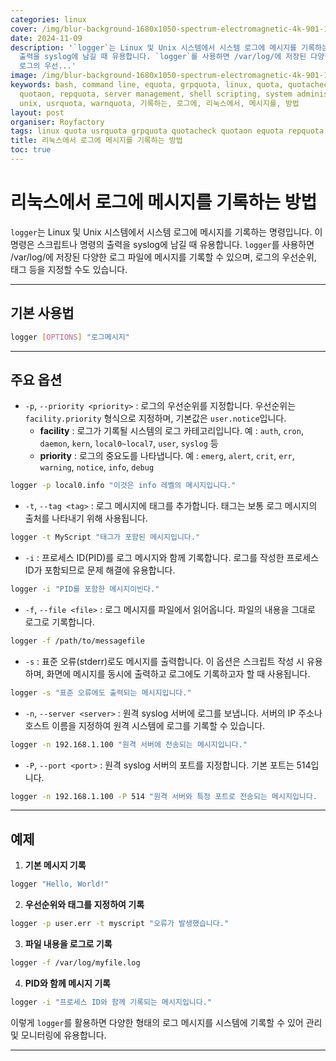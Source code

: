 ```yaml
---
categories: linux
cover: /img/blur-background-1680x1050-spectrum-electromagnetic-4k-901-1.jpg
date: 2024-11-09
description: '`logger`는 Linux 및 Unix 시스템에서 시스템 로그에 메시지를 기록하는 명령입니다. 이 명령은 스크립트나 명령의
  출력을 syslog에 남길 때 유용합니다. `logger`를 사용하면 /var/log/에 저장된 다양한 로그 파일에 메시지를 기록할 수 있으며,
  로그의 우선...'
image: /img/blur-background-1680x1050-spectrum-electromagnetic-4k-901-1.jpg
keywords: bash, command line, equota, grpquota, linux, quota, quotacheck, quotaoff,
  quotaon, repquota, server management, shell scripting, system administration, terminal,
  unix, usrquota, warnquota, 기록하는, 로그에, 리눅스에서, 메시지를, 방법
layout: post
organiser: Royfactory
tags: linux quota usrquota grpquota quotacheck quotaon equota repquota quotaoff warnquota
title: 리눅스에서 로그에 메시지를 기록하는 방법
toc: true
---
```


# 리눅스에서 로그에 메시지를 기록하는 방법

`logger`는 Linux 및 Unix 시스템에서 시스템 로그에 메시지를 기록하는 명령입니다. 이 명령은 스크립트나 명령의 출력을 syslog에 남길 때 유용합니다. `logger`를 사용하면 /var/log/에 저장된 다양한 로그 파일에 메시지를 기록할 수 있으며, 로그의 우선순위, 태그 등을 지정할 수도 있습니다.

---

## 기본 사용법

```bash
logger [OPTIONS] "로그메시지"
```

---

## 주요 옵션

- `-p`, `--priority <priority>` : 로그의 우선순위를 지정합니다. 우선순위는 `facility.priority` 형식으로 지정하며, 기본값은 `user.notice`입니다.
  - **facility** : 로그가 기록될 시스템의 로그 카테고리입니다. 예 : `auth`, `cron`, `daemon`, `kern`, `local0~local7`, `user`, `syslog` 등
  - **priority** : 로그의 중요도를 나타냅니다. 예 : `emerg`, `alert`, `crit`, `err`, `warning`, `notice`, `info`, `debug`
```bash
logger -p local0.info "이것은 info 레벨의 메시지입니다."
```
- `-t`, `--tag <tag>` : 로그 메시지에 태그를 추가합니다. 태그는 보통 로그 메시지의 출처를 나타내기 위해 사용됩니다.
```bash
logger -t MyScript "태그가 포함된 메시지입니다."
```
- `-i` : 프로세스 ID(PID)를 로그 메시지와 함께 기록합니다. 로그를 작성한 프로세스 ID가 포함되므로 문제 해결에 유용합니다.
```bash
logger -i "PID를 포함한 메시지이빈다."
```
- `-f`, `--file <file>` : 로그 메시지를 파일에서 읽어옵니다. 파일의 내용을 그대로 로그로 기록합니다.
```bash
logger -f /path/to/messagefile
```
- `-s` : 표준 오류(stderr)로도 메시지를 출력합니다. 이 옵션은 스크립트 작성 시 유용하며, 화면에 메시지를 동시에 출력하고 로그에도 기록하고자 할 때 사용됩니다.
```bash
logger -s "표준 오류에도 출력되는 메시지입니다."
```
- `-n`, `--server <server>` : 원격 syslog 서버에 로그를 보냅니다. 서버의 IP 주소나 호스트 이름을 지정하여 원격 시스템에 로그를 기록할 수 있습니다.
```bash
logger -n 192.168.1.100 "원격 서버에 전송되는 메시지입니다."
```
- `-P`, `--port <port>` : 원격 syslog 서버의 포트를 지정합니다. 기본 포트는 514입니다.
```bash
logger -n 192.168.1.100 -P 514 "원격 서버와 특정 포트로 전송되는 메시지입니다.
```

---

## 예제

1. **기본 메시지 기록**
```bash
logger "Hello, World!"
```
2. **우선순위와 태그를 지정하여 기록**
```bash
logger -p user.err -t myscript "오류가 발생했습니다."
```
3. **파일 내용을 로그로 기록**
```bash
logger -f /var/log/myfile.log
```
4. **PID와 함께 메시지 기록**
```bash
logger -i "프로세스 ID와 함께 기록되는 메시지입니다."
```

이렇게 `logger`를 활용하면 다양한 형태의 로그 메시지를 시스템에 기록할 수 있어 관리 및 모니터링에 유용합니다.

---
